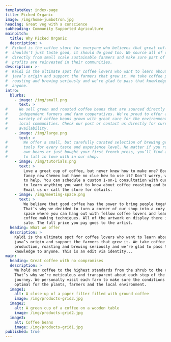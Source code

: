 ```yaml
---
templateKey: index-page
title: Picked Organic
image: /img/home-jumbotron.jpg
heading: Great veg with a conscience
subheading: Community Supported Agriculture
mainpitch:
  title: Why Picked Organic
  description: >
#  Picked is the coffee store for everyone who believes that great coffee
#  shouldn't just taste good, it should do good too. We source all of our beans
#  directly from small scale sustainable farmers and make sure part of the
#  profits are reinvested in their communities.
description: >-
#  Kaldi is the ultimate spot for coffee lovers who want to learn about their
#  java’s origin and support the farmers that grew it. We take coffee production,
#  roasting and brewing seriously and we’re glad to pass that knowledge to
#  anyone.
intro:
  blurbs:
    - image: /img/small.png
      text: >
#     We sell green and roasted coffee beans that are sourced directly from
#     independent farmers and farm cooperatives. We’re proud to offer a
#     variety of coffee beans grown with great care for the environment and
#     local communities. Check our post or contact us directly for current
#     availability.
    - image: /img/large.png
      text: >
#       We offer a small, but carefully curated selection of brewing gear and
#       tools for every taste and experience level. No matter if you roast your
#       own beans or just bought your first french press, you’ll find a gadget
#       to fall in love with in our shop.
    - image: /img/tutorials.png
      text: >
        Love a great cup of coffee, but never knew how to make one? Bought a
        fancy new Chemex but have no clue how to use it? Don't worry, we’re here
        to help. You can schedule a custom 1-on-1 consultation with our baristas
        to learn anything you want to know about coffee roasting and brewing.
        Email us or call the store for details.
    - image: /img/meeting-space.png
      text: >
        We believe that good coffee has the power to bring people together.
        That’s why we decided to turn a corner of our shop into a cozy meeting
        space where you can hang out with fellow coffee lovers and learn about
        coffee making techniques. All of the artwork on display there is for
        sale. The full price you pay goes to the artist.
  heading: What we offer
  description: >
    Kaldi is the ultimate spot for coffee lovers who want to learn about their
    java’s origin and support the farmers that grew it. We take coffee
    production, roasting and brewing seriously and we’re glad to pass that
    knowledge to anyone. This is an edit via identity...
main:
  heading: Great coffee with no compromises
  description: >
    We hold our coffee to the highest standards from the shrub to the cup.
    That’s why we’re meticulous and transparent about each step of the coffee’s
    journey. We personally visit each farm to make sure the conditions are
    optimal for the plants, farmers and the local environment.
  image1:
    alt: A close-up of a paper filter filled with ground coffee
    image: /img/products-grid3.jpg
  image2:
    alt: A green cup of a coffee on a wooden table
    image: /img/products-grid2.jpg
  image3:
    alt: Coffee beans
    image: /img/products-grid1.jpg
published: true
---
```

